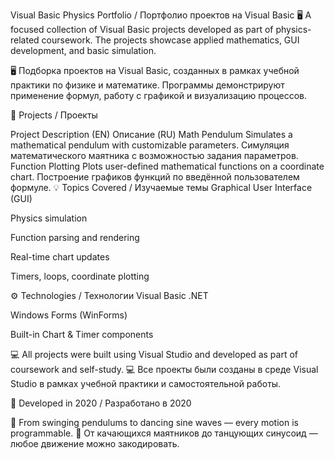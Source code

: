 Visual Basic Physics Portfolio / Портфолио проектов на Visual Basic
🖥️ A focused collection of Visual Basic projects developed as part of physics-related coursework. The projects showcase applied mathematics, GUI development, and basic simulation.

🖥️ Подборка проектов на Visual Basic, созданных в рамках учебной практики по физике и математике. Программы демонстрируют применение формул, работу с графикой и визуализацию процессов.

📌 Projects / Проекты

Project	Description (EN)	Описание (RU)
Math Pendulum	Simulates a mathematical pendulum with customizable parameters.	Симуляция математического маятника с возможностью задания параметров.
Function Plotting	Plots user-defined mathematical functions on a coordinate chart.	Построение графиков функций по введённой пользователем формуле.
💡 Topics Covered / Изучаемые темы
Graphical User Interface (GUI)

Physics simulation

Function parsing and rendering

Real-time chart updates

Timers, loops, coordinate plotting

⚙️ Technologies / Технологии
Visual Basic .NET

Windows Forms (WinForms)

Built-in Chart & Timer components

💻 All projects were built using Visual Studio and developed as part of coursework and self-study.
💻 Все проекты были созданы в среде Visual Studio в рамках учебной практики и самостоятельной работы.

📅 Developed in 2020 / Разработано в 2020

🌟 From swinging pendulums to dancing sine waves — every motion is programmable.
🌟 От качающихся маятников до танцующих синусоид — любое движение можно закодировать.

